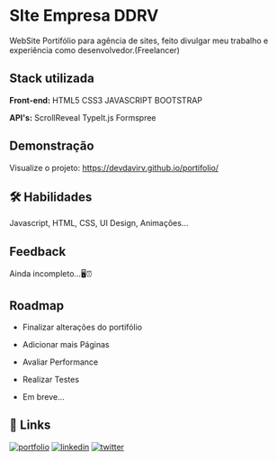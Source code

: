 
# SIte Empresa DDRV

WebSite Portifólio para agência de sites, feito divulgar meu trabalho e experiência como desenvolvedor.(Freelancer)

<!-- ## Screenshots

![App Screenshot](https://user-images.githubusercontent.com/104698942/204156432-0c3b4d26-3a2c-4821-bdc5-be202341a7de.png) -->


## Stack utilizada

**Front-end:** HTML5 CSS3 JAVASCRIPT BOOTSTRAP

**API's:** ScrollReveal TypeIt.js Formspree




## Demonstração

Visualize o projeto: https://devdavirv.github.io/portifolio/


## 🛠 Habilidades
Javascript, HTML, CSS, UI Design, Animações...


## Feedback

Ainda incompleto...🖥⏰

## Roadmap

- Finalizar alterações do portifólio

- Adicionar mais Páginas

- Avaliar Performance

- Realizar Testes

- Em breve...

## 🔗 Links
[![portfolio](https://img.shields.io/badge/my_portfolio-000?style=for-the-badge&logo=ko-fi&logoColor=white)](https://devdavirv.github.io/portifolio/)
[![linkedin](https://img.shields.io/badge/linkedin-0A66C2?style=for-the-badge&logo=linkedin&logoColor=white)](https://www.linkedin.com/in/devdavirv/)
[![twitter](https://img.shields.io/badge/twitter-1DA1F2?style=for-the-badge&logo=twitter&logoColor=white)](https://twitter.com/dev_davirv)


